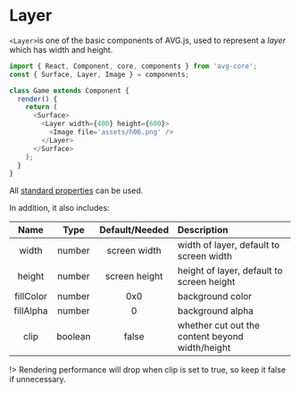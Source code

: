 # Layer

`<Layer>`is one of the basic components of AVG.js, used to represent a *layer* which has width and height.

```javascript
import { React, Component, core, components } from 'avg-core';
const { Surface, Layer, Image } = components;

class Game extends Component {
  render() {
    return (
      <Surface>
        <Layer width={400} height={600}>
          <Image file='assets/h06.png' />
        </Layer>
      </Surface>
    );
  }
}
```

All [standard properties](components-props.md) can be used.

In addition, it also includes:

| Name | Type | Default/Needed | Description |
| :--: | :--: | :--: | :-- |
| width | number | screen width | width of layer, default to screen width |
| height | number | screen height | height of layer, default to screen height |
| fillColor | number | 0x0 | background color |
| fillAlpha | number | 0 | background alpha |
| clip | boolean | false | whether cut out the content beyond width/height |

!> Rendering performance will drop when clip is set to true, so keep it false if unnecessary.

